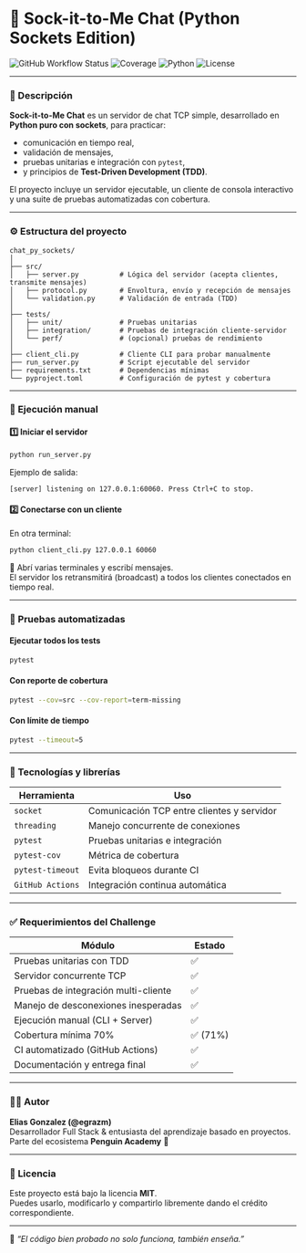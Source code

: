# 🧠 Sock-it-to-Me Chat (Python Sockets Edition)

![GitHub Workflow Status](https://img.shields.io/github/actions/workflow/status/egrazm/test/ci.yml?branch=main&label=CI)
![Coverage](https://img.shields.io/badge/coverage-71%25-yellow)
![Python](https://img.shields.io/badge/python-3.10%2B-blue)
![License](https://img.shields.io/badge/license-MIT-green)

---

### 🧩 Descripción

**Sock-it-to-Me Chat** es un servidor de chat TCP simple, desarrollado en **Python puro con sockets**, para practicar:
- comunicación en tiempo real,  
- validación de mensajes,  
- pruebas unitarias e integración con `pytest`,  
- y principios de **Test-Driven Development (TDD)**.  

El proyecto incluye un servidor ejecutable, un cliente de consola interactivo y una suite de pruebas automatizadas con cobertura.

---

### ⚙️ Estructura del proyecto

```
chat_py_sockets/
│
├── src/
│   ├── server.py          # Lógica del servidor (acepta clientes, transmite mensajes)
│   ├── protocol.py        # Envoltura, envío y recepción de mensajes
│   └── validation.py      # Validación de entrada (TDD)
│
├── tests/
│   ├── unit/              # Pruebas unitarias
│   ├── integration/       # Pruebas de integración cliente-servidor
│   └── perf/              # (opcional) pruebas de rendimiento
│
├── client_cli.py          # Cliente CLI para probar manualmente
├── run_server.py          # Script ejecutable del servidor
├── requirements.txt       # Dependencias mínimas
└── pyproject.toml         # Configuración de pytest y cobertura
```

---

### 🚀 Ejecución manual

#### 1️⃣ Iniciar el servidor
```bash
python run_server.py
```
Ejemplo de salida:
```
[server] listening on 127.0.0.1:60060. Press Ctrl+C to stop.
```

#### 2️⃣ Conectarse con un cliente
En otra terminal:
```bash
python client_cli.py 127.0.0.1 60060
```

💬 Abrí varias terminales y escribí mensajes.  
El servidor los retransmitirá (broadcast) a todos los clientes conectados en tiempo real.

---

### 🧪 Pruebas automatizadas

#### Ejecutar todos los tests
```bash
pytest
```

#### Con reporte de cobertura
```bash
pytest --cov=src --cov-report=term-missing
```

#### Con límite de tiempo
```bash
pytest --timeout=5
```

---

### 🧰 Tecnologías y librerías

| Herramienta | Uso |
|--------------|-----|
| `socket` | Comunicación TCP entre clientes y servidor |
| `threading` | Manejo concurrente de conexiones |
| `pytest` | Pruebas unitarias e integración |
| `pytest-cov` | Métrica de cobertura |
| `pytest-timeout` | Evita bloqueos durante CI |
| `GitHub Actions` | Integración continua automática |

---

### ✅ Requerimientos del Challenge

| Módulo | Estado |
|--------|--------|
| Pruebas unitarias con TDD | ✅ |
| Servidor concurrente TCP | ✅ |
| Pruebas de integración multi-cliente | ✅ |
| Manejo de desconexiones inesperadas | ✅ |
| Ejecución manual (CLI + Server) | ✅ |
| Cobertura mínima 70% | ✅ (71%) |
| CI automatizado (GitHub Actions) | ✅ |
| Documentación y entrega final | ✅ |

---

### 🧑‍💻 Autor

**Elias Gonzalez (@egrazm)**  
Desarrollador Full Stack & entusiasta del aprendizaje basado en proyectos.  
Parte del ecosistema **Penguin Academy** 🐧

---

### 📜 Licencia

Este proyecto está bajo la licencia **MIT**.  
Puedes usarlo, modificarlo y compartirlo libremente dando el crédito correspondiente.

---

💬 *“El código bien probado no solo funciona, también enseña.”*  
